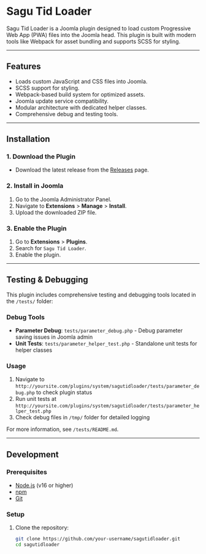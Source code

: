# Sagu Tid Loader

Sagu Tid Loader is a Joomla plugin designed to load custom Progressive Web App (PWA) files into the Joomla head. This plugin is built with modern tools like Webpack for asset bundling and supports SCSS for styling.

---

## Features
- Loads custom JavaScript and CSS files into Joomla.
- SCSS support for styling.
- Webpack-based build system for optimized assets.
- Joomla update service compatibility.
- Modular architecture with dedicated helper classes.
- Comprehensive debug and testing tools.

---

## Installation

### 1. Download the Plugin
- Download the latest release from the [Releases](https://github.com/your-username/sagutidloader/releases) page.

### 2. Install in Joomla
1. Go to the Joomla Administrator Panel.
2. Navigate to **Extensions** > **Manage** > **Install**.
3. Upload the downloaded ZIP file.

### 3. Enable the Plugin
1. Go to **Extensions** > **Plugins**.
2. Search for `Sagu Tid Loader`.
3. Enable the plugin.

---

## Testing & Debugging

This plugin includes comprehensive testing and debugging tools located in the `/tests/` folder:

### Debug Tools
- **Parameter Debug**: `tests/parameter_debug.php` - Debug parameter saving issues in Joomla admin
- **Unit Tests**: `tests/parameter_helper_test.php` - Standalone unit tests for helper classes

### Usage
1. Navigate to `http://yoursite.com/plugins/system/sagutidloader/tests/parameter_debug.php` to check plugin status
2. Run unit tests at `http://yoursite.com/plugins/system/sagutidloader/tests/parameter_helper_test.php`
3. Check debug files in `/tmp/` folder for detailed logging

For more information, see `/tests/README.md`.

---

## Development

### Prerequisites
- [Node.js](https://nodejs.org/) (v16 or higher)
- [npm](https://www.npmjs.com/)
- [Git](https://git-scm.com/)

### Setup
1. Clone the repository:
   ```bash
   git clone https://github.com/your-username/sagutidloader.git
   cd sagutidloader